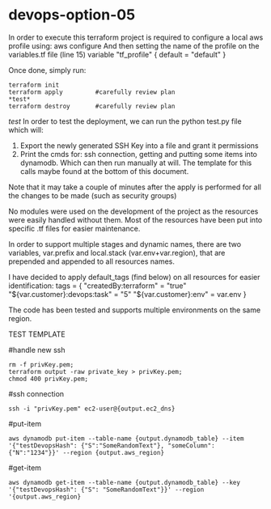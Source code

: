 # devops-option-05

In order to execute this terraform project is required to configure a local aws profile using:
            aws configure
And then setting the name of the profile on the variables.tf file (line 15)
    variable "tf_profile" {
        default = "default" 
    }


Once done, simply run:

    terraform init
    terraform apply         #carefully review plan 
    *test*
    terraform destroy       #carefully review plan

*test*
In order to test the deployment, we can run the python test.py file which will:
1) Export the newly generated SSH Key into a file and grant it permissions
2) Print the cmds for: ssh connection, getting and putting some items into dynamodb. Which can then run manually at will. 
The template for this calls maybe found at the bottom of this document.

Note that it may take a couple of minutes after the apply is performed for all the changes to be made (such as security groups)


No modules were used on the development of the project as the resources were easily handled without them.
Most of the resources have been put into specific .tf files for easier maintenance.

In order to support multiple stages and dynamic names, there are two variables, var.prefix and local.stack (var.env+var.region), that are prepended and appended to all resources names. 

I have decided to apply default_tags (find below) on all resources for easier identification:
    tags = {
        "createdBy:terraform"         = "true"
        "${var.customer}:devops:task" = "5"
        "${var.customer}:env" = var.env
        }

The code has been tested and supports multiple environments on the same region.

TEST TEMPLATE

#handle new ssh

    rm -f privKey.pem;
    terraform output -raw private_key > privKey.pem;
    chmod 400 privKey.pem;

#ssh connection

    ssh -i "privKey.pem" ec2-user@{output.ec2_dns}
#put-item

    aws dynamodb put-item --table-name {output.dynamodb_table} --item '{"testDevopsHash": {"S":"SomeRandomText"}, "someColumn": {"N":"1234"}}' --region {output.aws_region}
#get-item

    aws dynamodb get-item --table-name {output.dynamodb_table} --key '{"testDevopsHash": {"S": "SomeRandomText"}}' --region '{output.aws_region}